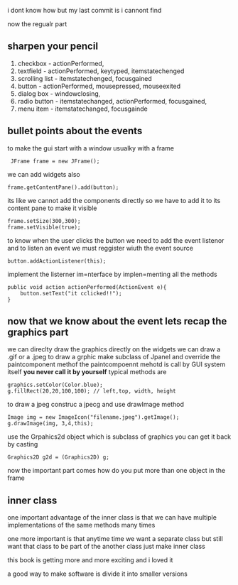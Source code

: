 i dont know how but my last commit is i cannont find

now the regualr part
## sharpen your pencil
1. checkbox - actionPerformed, 
2. textfield - actionPerformed, keytyped, itemstatechenged
3. scrolling list - itemstatechenged, focusgained
4. button - actionPerformed, mousepressed, mouseexited
5. dialog box - windowclosing, 
6. radio button - itemstatechanged, actionPerformed, focusgained,
7. menu item - itemstatechanged, focusgainde 

## bullet points about the events

to make the gui start with a window usualky with a frame
 
     JFrame frame = new JFrame();
we can add widgets also
    
    frame.getContentPane().add(button);
its like we cannot add the components directly so we have to add it to its content pane
to make it visible
    
    frame.setSize(300,300);
    frame.setVisible(true);
to know when the user clicks the button we need to add the event listenor
and to listen an event we must reggister wiuth the event source
    
    button.addActionListener(this);
implement the listerner im=nterface by implen=menting all the methods
    
    public void action actionPerformed(ActionEvent e){
        button.setText("it cclicked!!");
    }
## now that we know about the event lets recap the graphics part
we can direclty draw the graphics directly on the widgets
we can draw a .gif or a .jpeg
to draw a grphic make subclass of Jpanel and override the paintcomponent methof
the paintcompoennt mehotd is  call by GUI system itself **you never call it by yourself**
typical methods are
    
    graphics.setColor(Color.blue);
    g.fillRect(20,20,100,100); // left,top, width, height
to draw a jpeg construc a jpecg and use drawImage method
    
    Image img = new ImageIcon("filename.jpeg").getImage();
    g.drawImage(img, 3,4,this);
use the Grpahics2d object which is subclass of graphics you can get it back by casting

    Graphics2D g2d = (Graphics2D) g;  
now the important part comes how do you put more than one object in the frame

## inner class
one important advantage of the inner class is that we can have multiple implementations of the same methods many times

one more important is that anytime time we want a separate class but still want that class to be part of the another class just make inner class

this book is getting more and more exciting and i loved it

a good way to make software is divide it into smaller versions
